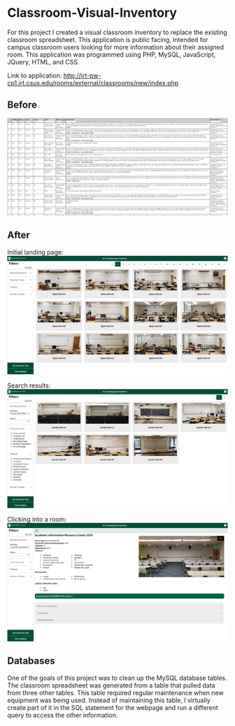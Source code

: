 # Classroom-Visual-Inventory

For this project I created a visual classroom inventory to replace the existing classroom spreadsheet. This application is public facing, intended for campus classroom users looking for more information about their assigned room. This application was programmed using PHP, MySQL, JavaScript, JQuery, HTML, and CSS.

Link to application: http://irt-pw-cp1.irt.csus.edu/rooms/external/classrooms/new/index.php

## Before

![Before picture](/CVI_4.PNG)

## After

Initial landing page:
![Application landing page picture](/CVI_1.PNG)

Search results:
![Search results picture](/CVI_2.PNG)

Clicking into a room:
![Specific room information picture](/CVI_3.PNG)



## Databases

One of the goals of this project was to clean up the MySQL database tables. The classroom spreadsheet was generated from a table that pulled data from three other tables. This table required regular maintenance when new equipment was being used. Instead of maintaining this table, I virtually create part of it in the SQL statement for the webpage and run a different query to access the other information.
